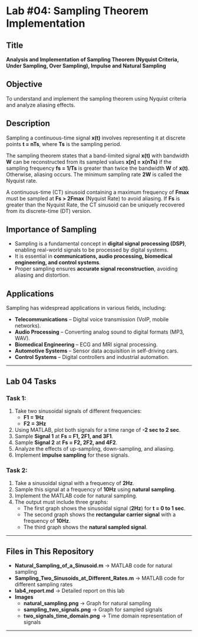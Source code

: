 # Lab #04: Sampling Theorem Implementation

## Title
**Analysis and Implementation of Sampling Theorem (Nyquist Criteria, Under Sampling, Over Sampling), Impulse and Natural Sampling**

## Objective
To understand and implement the sampling theorem using Nyquist criteria and analyze aliasing effects. 

## Description
Sampling a continuous-time signal **x(t)** involves representing it at discrete points **t = nTs**, where **Ts** is the sampling period. 

The sampling theorem states that a band-limited signal **x(t)** with bandwidth **W** can be reconstructed from its sampled values **x[n] = x(nTs)** if the sampling frequency **fs = 1/Ts** is greater than twice the bandwidth **W** of **x(t)**. Otherwise, aliasing occurs. The minimum sampling rate **2W** is called the Nyquist rate. 

A continuous-time (CT) sinusoid containing a maximum frequency of **Fmax** must be sampled at **Fs > 2Fmax** (Nyquist Rate) to avoid aliasing. If **Fs** is greater than the Nyquist Rate, the CT sinusoid can be uniquely recovered from its discrete-time (DT) version.

## Importance of Sampling  
- Sampling is a fundamental concept in **digital signal processing (DSP)**, enabling real-world signals to be processed by digital systems. 
- It is essential in **communications, audio processing, biomedical engineering, and control systems**.  
- Proper sampling ensures **accurate signal reconstruction**, avoiding aliasing and distortion.

## Applications  
Sampling has widespread applications in various fields, including:  
- **Telecommunications** – Digital voice transmission (VoIP, mobile networks).  
- **Audio Processing** – Converting analog sound to digital formats (MP3, WAV).  
- **Biomedical Engineering** – ECG and MRI signal processing.  
- **Automotive Systems** – Sensor data acquisition in self-driving cars.  
- **Control Systems** – Digital controllers and industrial automation.  
---


## Lab 04 Tasks

### Task 1:
1. Take two sinusoidal signals of different frequencies:
   - **F1 = 1Hz**
   - **F2 = 3Hz**
2. Using MATLAB, plot both signals for a time range of **-2 sec to 2 sec**.
3. Sample **Signal 1** at **Fs = F1, 2F1, and 3F1**.
4. Sample **Signal 2** at **Fs = F2, 2F2, and 4F2**.
5. Analyze the effects of up-sampling, down-sampling, and aliasing.
6. Implement **impulse sampling** for these signals.

### Task 2:
1. Take a sinusoidal signal with a frequency of **2Hz**.
2. Sample this signal at a frequency of **10Hz** using **natural sampling**.
3. Implement the MATLAB code for natural sampling.
4. The output must include three graphs:
   - The first graph shows the sinusoidal signal (**2Hz**) for **t = 0 to 1 sec**.
   - The second graph shows the **rectangular carrier signal** with a frequency of **10Hz**.
   - The third graph shows the **natural sampled signal**.

---

## Files in This Repository
- **Natural_Sampling_of_a_Sinusoid.m** → MATLAB code for natural sampling
- **Sampling_Two_Sinusoids_at_Different_Rates.m** → MATLAB code for different sampling rates
- **lab4_report.md** → Detailed report on this lab
- **Images**
  - **natural_sampling.png** → Graph for natural sampling
  - **sampling_two_signals.png** → Graph for sampled signals
  - **two_signals_time_domain.png** → Time domain representation of signals

---



